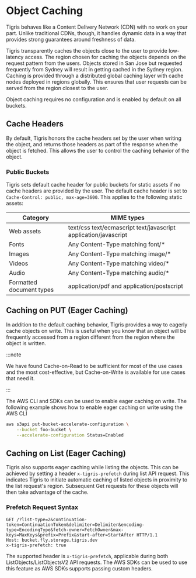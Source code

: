 # Object Caching

Tigris behaves like a Content Delivery Network (CDN) with no work on your part.
Unlike traditional CDNs, though, it handles dynamic data in a way that provides
strong guarantees around freshness of data.

Tigris transparently caches the objects close to the user to provide low-latency
access. The region chosen for caching the objects depends on the request pattern
from the users. Objects stored in San Jose but requested frequently from Sydney
will result in getting cached in the Sydney region. Caching is provided through
a distributed global caching layer with cache nodes deployed in regions
globally. This ensures that user requests can be served from the region closest
to the user.

Object caching requires no configuration and is enabled by default on all
buckets.

## Cache Headers

By default, Tigris honors the cache headers set by the user when writing the
object, and returns those headers as part of the response when the object is
fetched. This allows the user to control the caching behavior of the object.

### Public Buckets

Tigris sets default cache header for public buckets for static assets if no
cache headers are provided by the user. The default cache header is set to
`Cache-Control: public, max-age=3600`. This applies to the following static
assets:

| Category                 | MIME types                                                      |
| ------------------------ | --------------------------------------------------------------- |
| Web assets               | text/css text/ecmascript text/javascript application/javascript |
| Fonts                    | Any Content-Type matching font/\*                               |
| Images                   | Any Content-Type matching image/\*                              |
| Videos                   | Any Content-Type matching video/\*                              |
| Audio                    | Any Content-Type matching audio/\*                              |
| Formatted document types | application/pdf and application/postscript                      |

## Caching on PUT (Eager Caching)

In addition to the default caching behavior, Tigris provides a way to eagerly
cache objects on write. This is useful when you know that an object will be
frequently accessed from a region different from the region where the object is
written.

:::note

We have found Cache-on-Read to be sufficient for most of the use cases and the
most cost-effective, but Cache-on-Write is available for use cases that need it.

:::

The AWS CLI and SDKs can be used to enable eager caching on write. The following
example shows how to enable eager caching on write using the AWS CLI

```sh
aws s3api put-bucket-accelerate-configuration \
	--bucket foo-bucket \
	--accelerate-configuration Status=Enabled
```

## Caching on List (Eager Caching)

Tigris also supports eager caching while listing the objects. This can be
achieved by setting a header `x-tigris-prefetch` during list API request. This
indicates Tigris to initiate automatic caching of listed objects in proximity to
the list request's region. Subsequent Get requests for these objects will then
take advantage of the cache.

### Prefetch Request Syntax

```curl
GET /?list-type=2&continuation-token=ContinuationToken&delimiter=Delimiter&encoding-type=EncodingType&fetch-owner=FetchOwner&max-keys=MaxKeys&prefix=Prefix&start-after=StartAfter HTTP/1.1
Host: bucket.fly.storage.tigris.dev
x-tigris-prefetch: true
```

The supported header is `x-tigris-prefetch`, applicable during both
ListObjects/ListObjectsV2 API requests. The AWS SDKs can be used to use this
feature as AWS SDKs supports passing custom headers.

